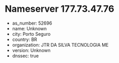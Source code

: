 # Nameserver 177.73.47.76

* as_number: 52696
* name: Unknown
* city: Porto Seguro
* country: BR
* organization: JTR DA SILVA TECNOLOGIA ME
* version: Unknown
* dnssec: true
